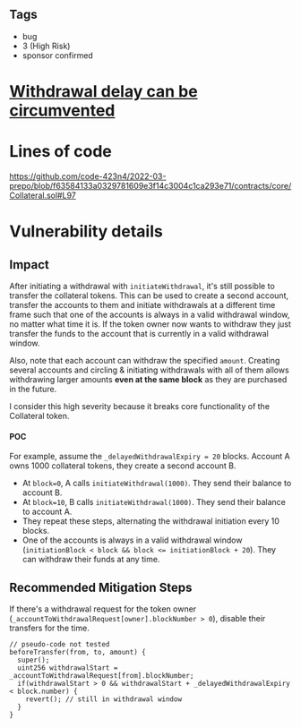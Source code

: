 ## Tags

- bug
- 3 (High Risk)
- sponsor confirmed

# [Withdrawal delay can be circumvented](https://github.com/code-423n4/2022-03-prepo-findings/issues/54) 

# Lines of code

https://github.com/code-423n4/2022-03-prepo/blob/f63584133a0329781609e3f14c3004c1ca293e71/contracts/core/Collateral.sol#L97


# Vulnerability details

## Impact
After initiating a withdrawal with `initiateWithdrawal`, it's still possible to transfer the collateral tokens.
This can be used to create a second account, transfer the accounts to them and initiate withdrawals at a different time frame such that one of the accounts is always in a valid withdrawal window, no matter what time it is.
If the token owner now wants to withdraw they just transfer the funds to the account that is currently in a valid withdrawal window.

Also, note that each account can withdraw the specified `amount`. Creating several accounts and circling & initiating withdrawals with all of them allows withdrawing larger amounts **even at the same block** as they are purchased in the future.

I consider this high severity because it breaks core functionality of the Collateral token.

#### POC
For example, assume the `_delayedWithdrawalExpiry = 20` blocks. Account A owns 1000 collateral tokens, they create a second account B.
- At `block=0`, A calls `initiateWithdrawal(1000)`. They send their balance to account B.
- At `block=10`, B calls `initiateWithdrawal(1000)`. They send their balance to account A.
- They repeat these steps, alternating the withdrawal initiation every 10 blocks.
- One of the accounts is always in a valid withdrawal window (`initiationBlock < block && block <= initiationBlock + 20`). They can withdraw their funds at any time.

## Recommended Mitigation Steps
If there's a withdrawal request for the token owner (`_accountToWithdrawalRequest[owner].blockNumber > 0`), disable their transfers for the time.

```solidity
// pseudo-code not tested
beforeTransfer(from, to, amount) {
  super();
  uint256 withdrawalStart =  _accountToWithdrawalRequest[from].blockNumber;
  if(withdrawalStart > 0 && withdrawalStart + _delayedWithdrawalExpiry < block.number) {
    revert(); // still in withdrawal window
  }
}
```

